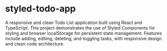 # styled-todo-app
A responsive and clean Todo List application built using React and TypeScript. This project demonstrates the use of Styled Components for styling and browser localStorage for persistent state management. Features include adding, editing, deleting, and toggling tasks, with responsive design and clean code architecture.
